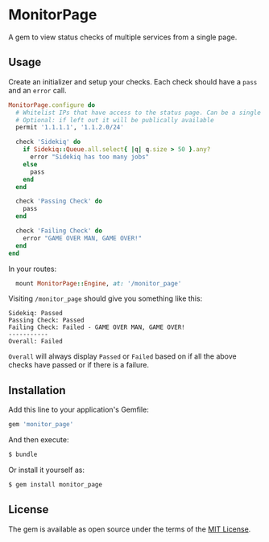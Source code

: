 # MonitorPage
A gem to view status checks of multiple services from a single page.

## Usage
Create an initializer and setup your checks. Each check should have a `pass` and an `error` call.

```ruby
MonitorPage.configure do
  # Whitelist IPs that have access to the status page. Can be a single IP or of CIDR notation.
  # Optional: if left out it will be publically available
  permit '1.1.1.1', '1.1.2.0/24'

  check 'Sidekiq' do
    if Sidekiq::Queue.all.select{ |q| q.size > 50 }.any?
      error "Sidekiq has too many jobs"
    else
      pass
    end
  end

  check 'Passing Check' do
    pass
  end

  check 'Failing Check' do
    error "GAME OVER MAN, GAME OVER!"
  end
end
```

In your routes:
```ruby
  mount MonitorPage::Engine, at: '/monitor_page'
```

Visiting `/monitor_page` should give you something like this:
```
Sidekiq: Passed
Passing Check: Passed
Failing Check: Failed - GAME OVER MAN, GAME OVER!
-----------
Overall: Failed
```

`Overall` will always display `Passed` or `Failed` based on if all the above checks have passed or if there is a failure.

## Installation
Add this line to your application's Gemfile:

```ruby
gem 'monitor_page'
```

And then execute:
```bash
$ bundle
```

Or install it yourself as:
```bash
$ gem install monitor_page
```

## License
The gem is available as open source under the terms of the [MIT License](https://opensource.org/licenses/MIT).
